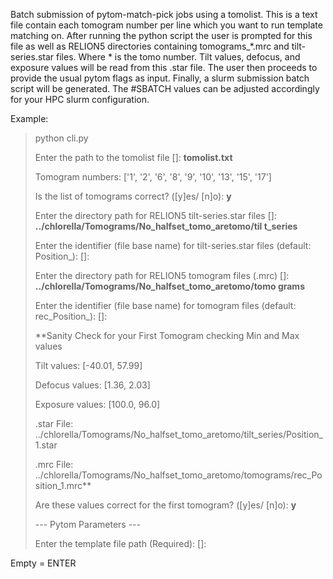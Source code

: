 Batch submission of pytom-match-pick jobs using a tomolist. This is a text file contain each tomogram number per line which you want to run template matching on.
After running the python script the user is prompted for this file as well as RELION5 directories containing tomograms_*.mrc and tilt-series.star files.
Where * is the tomo number. Tilt values, defocus, and exposure values will be read from this .star file. 
The user then proceeds to provide the usual pytom flags as input. Finally, a slurm submission batch script will be generated.
The #SBATCH values can be adjusted accordingly for your HPC slurm configuration.

Example: 

> python cli.py
> 
> Enter the path to the tomolist file []: **tomolist.txt**
> 
> Tomogram numbers: ['1', '2', '6', '8', '9', '10', '13', '15', '17']
> 
> Is the list of tomograms correct? ([y]es/ [n]o): **y**
> 
> Enter the directory path for RELION5 tilt-series.star files []: **../chlorella/Tomograms/No_halfset_tomo_aretomo/til
t_series**
> 
> Enter the identifier (file base name) for tilt-series.star files (default: Position_): []:
> 
> Enter the directory path for RELION5 tomogram files (.mrc) []: **../chlorella/Tomograms/No_halfset_tomo_aretomo/tomo
grams**
> 
> Enter the identifier (file base name) for tomogram files (default: rec_Position_): []:
>
>**Sanity Check for your First Tomogram checking Min and Max values
> 
> Tilt values: [-40.01, 57.99]
> 
> Defocus values: [1.36, 2.03]
> 
> Exposure values: [100.0, 96.0]
> 
> .star File: ../chlorella/Tomograms/No_halfset_tomo_aretomo/tilt_series/Position_1.star
> 
> .mrc File: ../chlorella/Tomograms/No_halfset_tomo_aretomo/tomograms/rec_Position_1.mrc**
> 
> Are these values correct for the first tomogram? ([y]es/ [n]o): **y**
>
> 
>--- Pytom Parameters ---
> 
> Enter the template file path (Required): []:

Empty = ENTER
